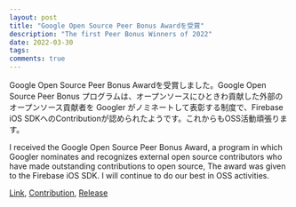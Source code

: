 ```yaml
---
layout: post
title: "Google Open Source Peer Bonus Awardを受賞"
description: "The first Peer Bonus Winners of 2022"
date: 2022-03-30
tags: 
comments: true
---
```


Google Open Source Peer Bonus Awardを受賞しました。Google Open Source Peer Bonus プログラムは、オープンソースにひときわ貢献した外部のオープンソース貢献者を Googler がノミネートして表彰する制度で、Firebase iOS SDKへのContributionが認められたようです。これからもOSS活動頑張ります。

I received the Google Open Source Peer Bonus Award, a program in which Googler nominates and recognizes external open source contributors who have made outstanding contributions to open source, The award was given to the Firebase iOS SDK. I will continue to do our best in OSS activities.

[Link](https://opensource.googleblog.com/2022/03/Announcing-First-Group-of-Google-Open-Source-Peer-Bonus-Winners-in-2022.html), [Contribution](https://github.com/firebase/firebase-ios-sdk/pull/8705), [Release](https://firebase.google.com/support/release-notes/ios#version_890_-_october_28_2021)